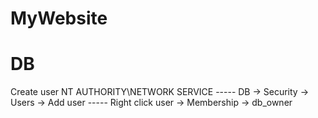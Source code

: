 # MyWebsite
# DB
Create user NT AUTHORITY\NETWORK SERVICE
----- DB -> Security -> Users -> Add user
----- Right click user -> Membership -> db_owner
